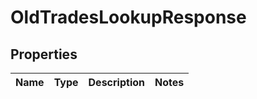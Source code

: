 

# OldTradesLookupResponse


## Properties

| Name | Type | Description | Notes |
|------------ | ------------- | ------------- | -------------|



